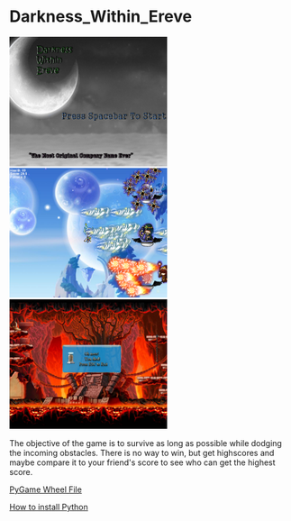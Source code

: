 # Darkness_Within_Ereve
<img src="https://github.com/tzhou7837/Darkness_Within_Ereve/blob/master/GamePlan/screenshot1.PNG?raw=true" width="280" height="230"> <img src="https://github.com/tzhou7837/Darkness_Within_Ereve/blob/master/GamePlan/screemshot2.PNG?raw=true" width="280" height="230"> <img src="https://github.com/tzhou7837/Darkness_Within_Ereve/blob/master/GamePlan/screenshot3.PNG?raw=true" width="280" height="230">

The objective of the game is to survive as long as possible while dodging the incoming obstacles. There is no way to win, but get highscores and maybe compare it to your friend's score to see who can get the highest score.

<a href="http://www.lfd.uci.edu/~gohlke/pythonlibs/#pygame">PyGame Wheel File</a>

<a href="https://youtu.be/_GikMdhAhv0">How to install Python</a>
